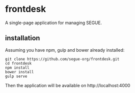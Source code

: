 frontdesk
==========

A single-page application for managing SEGUE.

installation
------------

Assuming you have npm, gulp and bower already installed:

    git clone https://github.com/segue-org/frontdesk.git
    cd frontdesk
    npm install
    bower install
    gulp serve

Then the application will be available on http://localhost:4000
